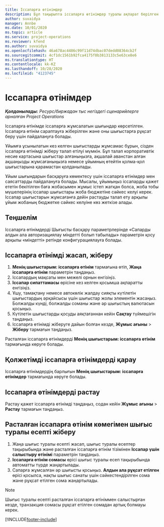 ```yaml
---
title: Іссапарға өтінімдер
description: Бұл тақырыпта іссапарға өтінімдер туралы ақпарат берілген.
author: suvaidya
manager: Annbe
ms.date: 10/01/2020
ms.topic: article
ms.service: project-operations
ms.reviewer: kfend
ms.author: suvaidya
ms.openlocfilehash: 46a678ac4486c99f11d74dbac07dedd08364cb2f
ms.sourcegitcommit: 4cf1dc1561b92fca4175f0b3813133c5e63ce8e6
ms.translationtype: HT
ms.contentlocale: kk-KZ
ms.lasthandoff: 10/28/2020
ms.locfileid: "4123745"
---
```

# <a name="travel-requisitions"></a>Іссапарға өтінімдер

_**Қолданылады:** Ресурс/биржадан тыс негіздегі сценарийлерге арналған Project Operations_

Іссапарға өтінімде іссапарға жұмсалатын шығындар көрсетілген. Іссапарға өтінім сараптауға жіберілген және оны шығыстарға рұқсат беру үшін пайдалануға болады.

Ұйымға ұсынылатын кез келген шығыстарды жұмсамас бұрын, сізден іссапарға өтінімді жіберу талап етілуі мүмкін. Бұл талап корпоративтік несие картасына шығыстар алғаныңызға, ақшалай аванстан алған ақшаңызды жұмсағаныңызға немесе ұйымның өтейтін қолма-қол шығыстарына қарамастан қолданылады.

Ұйым шығындарын басқаруға көмектесу үшін іссапарға өтінімдер мен саясаттарды пайдалануға болады. Мысалы, ұйымыңыз іссапарды қажет ететін бекітілген баға жобасымен жұмыс істеп жатқан болса, жоба тобы мүшелерінің іссапар шығыстары жоба бюджетіне сәйкес келуі керек. Іссапар шығыстарын жұмсағанға дейін растауды талап ету арқылы ұйым жобаның бюджетке сәйкес келуіне көз жеткізе алады.

## <a name="configuration"></a>Теңшелім 

Іссапарға өтінімдерді Шығысты басқару параметрлерінде «Сапарды алдын ала авторизациялау міндетті болып табылады» параметрін қосу арқылы «міндетті» ретінде конфигурациялауға болады. 

## <a name="create-and-submit-a-travel-requisition"></a>Іссапарға өтінімді жасап, жіберу

1. **Менің шығыстарым: іссапарға өтінім** тармағына өтіп, **Жаңа іссапарға өтінім** параметрін таңдаңыз.
2. Іссапардың мақсаты мен межелі орнын енгізіңіз.
3. **Іссапар сипаттамасы** өрісіне кез келген қосымша ақпаратты енгізіңіз. 
4. Ұшу, тамақтану немесе автокөлік жалдау сияқты күтілетін шығыстардың әрқайсысы үшін шығыстар жолы элементін жасаңыз. Болжалды күнді, болжалды соманы және әр шығыстың валютасын қосыңыз. 
5. Күтілетін шығыстарды қосуды аяқтағаннан кейін **Сақтау** түймешігін таңдаңыз.
6. Іссапарға өтінімді жіберуге дайын болған кезде, **Жұмыс ағыны** > **Жіберу** тармағын таңдаңыз.

Расталған іссапарға өтінімдерді **Менің шығыстарым: іссапарға өтінім** тармағында көруге болады. 

## <a name="view-available-travel-requisitions"></a>Қолжетімді іссапарға өтінімдерді қарау

Іссапарға өтінімдердің барлығын **Менің шығыстарым: іссапарға өтінімдер** тармағында көруге болады.

## <a name="approve-travel-requisitions"></a>Іссапарға өтінімдерді растау

Растау қажет іссапарға өтінімді таңдаңыз, содан кейін **Жұмыс ағыны** > **Растау** тармағын таңдаңыз.  

## <a name="submit-an-expense-report-using-your-approved-travel-requisition"></a>Расталған іссапарға өтінім көмегімен шығыс туралы есепті жіберу

1. Жаңа шығыс туралы есепті жасап, шығыс туралы есептер тақырыбында және расталған іссапарға өтінім тізімінен **Іссапар үшін салыстыру өтінімі** параметрін таңдаңыз.
2. **Іссапарға өтінім сомасы** өрісі шығыс туралы есеп тақырыбында автоматты түрде жаңартылады.
3. Сапарға жұмсалған әр шығысты қосыңыз. **Алдын ала рұқсат етілген** өрісі қосылса, нақты шығыс санаты үшін сәйкестендірілген сома және рұқсат етілген сома жаңартылады.

> [!NOTE]
> Шығыс туралы есепті расталған іссапарға өтініммен салыстырған кезде, транзакция сомасы рұқсат етілген сомадан артық болмауы керек. 


[!INCLUDE[footer-include](../includes/footer-banner.md)]